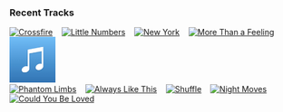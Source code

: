 ### Recent Tracks
[<img src='https://lastfm.freetls.fastly.net/i/u/300x300/8cf19c693d9ed72c9de4e643336a8643.png' width='16%' height='16%' alt='Crossfire'>](https://www.last.fm/music/brandon%2bflowers/_/crossfire)&nbsp;&nbsp;&nbsp;&nbsp;[<img src='https://lastfm.freetls.fastly.net/i/u/300x300/2acf2fc0f8534cddcc051a4410b8edf5.png' width='16%' height='16%' alt='Little Numbers'>](https://www.last.fm/music/boy/_/little%2bnumbers)&nbsp;&nbsp;&nbsp;&nbsp;[<img src='https://lastfm.freetls.fastly.net/i/u/300x300/d50c7187b7760673db18ca39d5dea9ad.png' width='16%' height='16%' alt='New York'>](https://www.last.fm/music/the%2bboxer%2brebellion/_/new%2byork)&nbsp;&nbsp;&nbsp;&nbsp;[<img src='https://lastfm.freetls.fastly.net/i/u/300x300/c88c27c1882542ae880ac063af38d647.png' width='16%' height='16%' alt='More Than a Feeling'>](https://www.last.fm/music/boston/_/more%2bthan%2ba%2bfeeling)&nbsp;&nbsp;&nbsp;&nbsp;[<img src='https://github.com/atfinke/atfinke/blob/master/placeholder.jpeg?raw=true' width='16%' height='16%' alt='Electric Love'>](https://www.last.fm/music/b%25c3%2598rns/_/electric%2blove)&nbsp;&nbsp;&nbsp;&nbsp;<br>[<img src='https://lastfm.freetls.fastly.net/i/u/300x300/eba1b8ad3589904402453bfee8f182c8.png' width='16%' height='16%' alt='Phantom Limbs'>](https://www.last.fm/music/boniface/_/phantom%2blimbs)&nbsp;&nbsp;&nbsp;&nbsp;[<img src='https://lastfm.freetls.fastly.net/i/u/300x300/1d25d86e227842ccbd52224d73d3b894.png' width='16%' height='16%' alt='Always Like This'>](https://www.last.fm/music/bombay%2bbicycle%2bclub/_/always%2blike%2bthis)&nbsp;&nbsp;&nbsp;&nbsp;[<img src='https://lastfm.freetls.fastly.net/i/u/300x300/61af3cfbe09748b3953cb999706cad68.png' width='16%' height='16%' alt='Shuffle'>](https://www.last.fm/music/bombay%2bbicycle%2bclub/_/shuffle)&nbsp;&nbsp;&nbsp;&nbsp;[<img src='https://lastfm.freetls.fastly.net/i/u/300x300/72d5bdc971661cb962f87684906274ab.png' width='16%' height='16%' alt='Night Moves'>](https://www.last.fm/music/bob%2bseger/_/night%2bmoves)&nbsp;&nbsp;&nbsp;&nbsp;[<img src='https://lastfm.freetls.fastly.net/i/u/300x300/06e6ef0df1724b3acb7f396d239e197e.png' width='16%' height='16%' alt='Could You Be Loved'>](https://www.last.fm/music/bob%2bmarley%2b%2526%2bthe%2bwailers/_/could%2byou%2bbe%2bloved)&nbsp;&nbsp;&nbsp;&nbsp;<br>